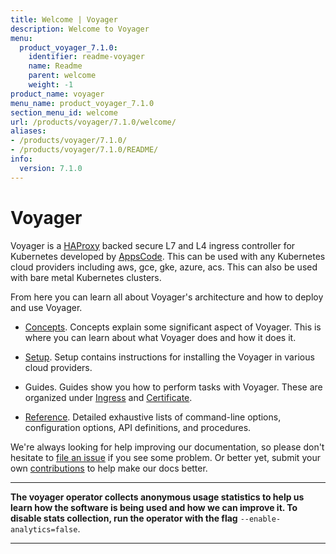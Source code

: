 ```yaml
---
title: Welcome | Voyager
description: Welcome to Voyager
menu:
  product_voyager_7.1.0:
    identifier: readme-voyager
    name: Readme
    parent: welcome
    weight: -1
product_name: voyager
menu_name: product_voyager_7.1.0
section_menu_id: welcome
url: /products/voyager/7.1.0/welcome/
aliases:
- /products/voyager/7.1.0/
- /products/voyager/7.1.0/README/
info:
  version: 7.1.0
---
```


# Voyager

Voyager is a [HAProxy](http://www.haproxy.org/) backed secure L7 and L4 ingress controller for Kubernetes developed by [AppsCode](https://appscode.com). This can be used with any Kubernetes cloud providers including aws, gce, gke, azure, acs. This can also be used with bare metal Kubernetes clusters.

From here you can learn all about Voyager's architecture and how to deploy and use Voyager.

- [Concepts](/products/voyager/7.1.0/concepts/). Concepts explain some significant aspect of Voyager. This
is where you can learn about what Voyager does and how it does it.

- [Setup](/products/voyager/7.1.0/setup/). Setup contains instructions for installing
  the Voyager in various cloud providers.

- Guides. Guides show you how to perform tasks with Voyager. These are organized under [Ingress](/products/voyager/7.1.0/guides/ingress) and [Certificate](/products/voyager/7.1.0/guides/certificate).

- [Reference](/products/voyager/7.1.0/reference/). Detailed exhaustive lists of
command-line options, configuration options, API definitions, and procedures.

We're always looking for help improving our documentation, so please don't hesitate to
[file an issue](https://github.com/appscode/voyager/issues/new) if you see some problem.
Or better yet, submit your own [contributions](/products/voyager/7.1.0/CONTRIBUTING) to help
make our docs better.

---

**The voyager operator collects anonymous usage statistics to help us learn how the software is being used and how we can improve it.
To disable stats collection, run the operator with the flag** `--enable-analytics=false`.

---
